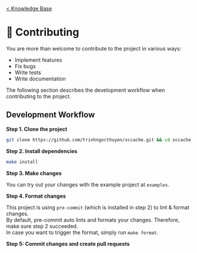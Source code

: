 [< Knowledge Base](README.md)

# 🤝 Contributing

You are more than welcome to contribute to the project in various ways:
- Implement features
- Fix bugs
- Write tests
- Write documentation

The following section describes the development workflow when contributing to the project.

## Development Workflow

**Step 1. Clone the project**

```sh
git clone https://github.com/trinhngocthuyen/xccache.git && cd xccache
```

**Step 2. Install dependencies**

```sh
make install
```

**Step 3. Make changes**

You can try out your changes with the example project at `examples`.

**Step 4. Format changes**

This project is using `pre-commit` (which is installed in step 2) to lint & format changes.\
By default, pre-commit auto lints and formats your changes. Therefore, make sure step 2 succeeded.\
In case you want to trigger the format, simply run `make format`.

**Step 5: Commit changes and create pull requests**

